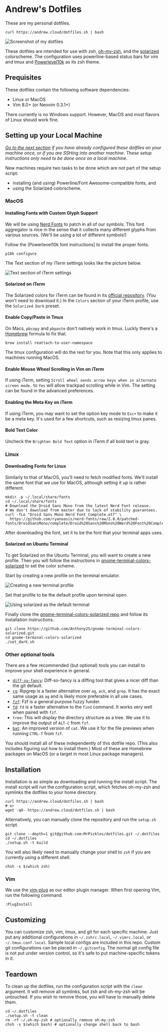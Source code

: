 # Andrew's Dotfiles

These are my personal dotfiles.

```
curl https://andrew.cloud/dotfiles.sh | bash
```

![Screenshot of my dotfiles](.images/screenshot.png)

These dotfiles are intended for use with zsh, [oh-my-zsh][oh-my-zsh], and the
[solarized][solarized] colorscheme.
The configuration uses powerline-based status bars for vim and tmux and
[Powerlevel10k][powerlevel10k] as its zsh theme.

## Prequisites

These dotfiles contain the following software dependencies:

* Linux or MacOS
* Vim 8.0+ (or Neovim 0.3.1+)

There currently is no Windows support.
However, MacOS and most flavors of Linux should work fine.

## Setting up your Local Machine

_[Go to the next section](#installation) if you have already configured these
dotfiles on your machine once, or if you are SSHing into another machine.
These setup instructions only need to be done once on a local machine._

New machines require two tasks to be done which are not part of the setup
script:

* installing (and using) Powerline/Font Awesome-compatible fonts, and
* using the Solarized colorscheme.

### MacOS

#### Installing Fonts with Custom Glyph Support

We will be using [Nerd Fonts][nerd-fonts] to patch in all of our symbols.
This font aggregator is nice in the sense that it collects many different glyphs
from various sources.
(We'll be using a lot of different symbols!)

Follow the [Powerlevel10k font instructions] to install the proper fonts.

```shell
p10k configure
```

The Text section of my iTerm settings looks like the picture below.

![Text section of iTerm settings](.images/iterm_options.png)

#### Solarized on iTerm

The Solarized colors for iTerm can be found in its
[official repository][solarized-repo].
(You won't need to download it.)
In the `Colors` section of your iTerm profile, use the `Solarized Dark` preset.

#### Enable Copy/Paste in Tmux

On Macs, `pbcopy` and `pbpaste` don't natively work in tmux.
Luckly there's a [Homebrew][homebrew] formula to fix that.

```shell
brew install reattach-to-user-namespace
```

The tmux configuration will do the rest for you.
Note that this only applies to machines running MacOS.

#### Enable Mouse Wheel Scrolling in Vim on iTerm

If using iTerm, setting `Scroll wheel sends arrow keys when in alternate screen
mode.` to `Yes` will allow trackpad scrolling while in Vim.
The setting can be found in the advanced preferences.

#### Enabling the Meta Key on iTerm

If using iTerm, you may want to set the option key mode to `Esc+` to make it be
a meta key.
It's used for a few shortcuts, such as resizing tmux panes.

#### Bold Text Color

Uncheck the `Brighten Bold Text` option in iTerm if all bold text is gray.

### Linux

#### Downloading Fonts for Linux

Similarly to that of MacOS, you'll need to fetch modified fonts.
We'll install the same font that we use for MacOS, although setting it up is
rather different.

```shell
mkdir -p ~/.local/share/fonts
cd ~/.local/share/fonts
# Download the Droid Sans Mono from the latest Nerd Font release.
# We don't download from master due to lack of stability guarantees.
curl -fLo "Droid Sans Mono Nerd Font Complete.otf" \
  https://github.com/ryanoasis/nerd-fonts/raw/2.0.0/patched-fonts/DroidSansMono/complete/Droid%20Sans%20Mono%20Nerd%20Font%20Complete.otf
```

After downloading the font, set it to be the font that your terminal apps uses.

#### Solarized on Ubuntu Terminal

To get Solarized on the Ubuntu Terminal, you will want to create a new profile.
Then you will follow the instructions in
[gnome-terminal-colors-solarized][gnome-terminal-colors-solarized] to set the
color scheme.

Start by creating a new profile on the terminal emulator.

![Creating a new terminal profile](.images/new_profile.png)

Set that profile to be the default profile upon terminal open.

![Using solarized as the default terminal](.images/new_terminal.png)

Finally clone the
[gnome-terminal-colors-solarized repo][gnome-terminal-colors-solarized] and
follow its installation instructions.

```shell
git clone https://github.com/Anthony25/gnome-terminal-colors-solarized.git
cd gnome-terminal-colors-solarized
./set_dark.sh
```

### Other optional tools

There are a few recommended (but optional) tools you can install to improve your
shell experience in general.

* [`diff-so-fancy`][diff-so-fancy]: Diff-so-fancy is a diffing tool that gives a
  nicer diff than the git default.
* [`rg`][rg]: Ripgrep is a faster alternative over `ag`, `ack`, and `grep`.
  It has the exact same usage as `ag` and is likely more preferable in all use
  cases.
* [`fzf`][fzf]: Fzf is a general purpose fuzzy funder.
* [`fd`][fd]: `fd` is a faster alternative to the `find` command.
  It works very well when paired with `fzf`.
* `tree`: This will display the directory structure as a tree. We use it to
  improve the output of `ALT-C` from `fzf`.
* [`bat`][bat]: An improved version of `cat`. We use it for the file previews
  when running `CTRL-T` from `fzf`.

You should install all of these independently of this dotfile repo.
(This also includes figuring out how to install them.)
Most of these are Homebrew packages on MacOS (or a target in most Linux package
managers).

## Installation

Installation is as simple as downloading and running the install script.
The install script will run the configuration script, which fetches oh-my-zsh
and symlinks the dotfiles to your home directory.

```shell
curl https://andrew.cloud/dotfiles.sh | bash
# or
wget -qO- https://andrew.cloud/dotfiles.sh | bash
```

Alternatively, you can manually clone the repository and run the `setup.sh`
script.

```shell
git clone --depth=1 git@github.com:MrPickles/dotfiles.git ~/.dotfiles
cd ~/.dotfiles
./setup.sh -t build
```

You will also likely need to manually change your shell to `zsh` if you are
currently using a different shell.

```shell
chsh -s $(which zsh)
```

### Vim

We use the [vim-plug][] as our editor plugin manager.
When first opening Vim, run the following command.

```
:PlugInstall
```

## Customizing

You can customize zsh, vim, tmux, and git for each specific machine.
Just put any additional configurations in `~/.zshrc.local`, `~/.vimrc.local`,
or `~/.tmux.conf.local`.
Sample local configs are included in this repo.
Custom git configurations can be placed in `~/.gitconfig`.
The normal git config file is not put under version control, so it's safe to put
machine-specific tokens in it.

## Teardown

To clean up the dotfiles, run the configuration script with the `clean`
argument.
It will remove all symlinks, but zsh and oh-my-zsh will be untouched.
If you wish to remove those, you will have to manually delete them.

```shell
cd ~/.dotfiles
./setup.sh -t clean
rm -rf ~/.oh-my-zsh # optionally remove oh-my-zsh
chsh -s $(which bash) # optionally change shell back to bash
```

[solarized]: <http://ethanschoonover.com/solarized>
[homebrew]: <http://brew.sh/>
[oh-my-zsh]: <https://github.com/robbyrussell/oh-my-zsh>
[diff-so-fancy]: <https://github.com/so-fancy/diff-so-fancy>
[nerd-fonts]: <https://github.com/ryanoasis/nerd-fonts>
[p10k-fonts]:
<https://github.com/romkatv/powerlevel10k/#meslo-nerd-font-patched-for-powerlevel10k>
[gnome-terminal-colors-solarized]: <https://github.com/Anthony25/gnome-terminal-colors-solarized>
[solarized-repo]: <https://github.com/altercation/solarized>
[rg]: <https://github.com/BurntSushi/ripgrep>
[fd]: <https://github.com/sharkdp/fd>
[fzf]: <https://github.com/junegunn/fzf>
[bat]: <https://github.com/sharkdp/bat>
[itermcolors]: <https://raw.githubusercontent.com/altercation/solarized/e40cd4130e2a82f9b03ada1ca378b7701b1a9110/iterm2-colors-solarized/Solarized%20Dark.itermcolors>
[powerlevel10k]: <https://github.com/romkatv/powerlevel10k>
[vim-plug]: <https://github.com/junegunn/vim-plug>
